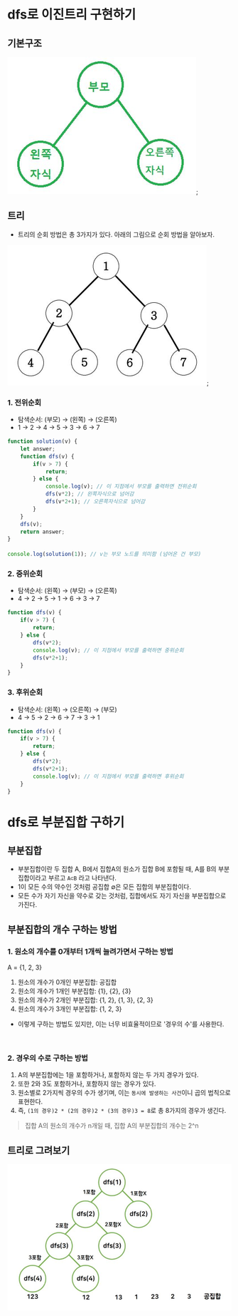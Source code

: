# dfs로 이진트리 구현하기
## 기본구조
![기본구조](./img/binarytree_1.JPG);

## 트리
- 트리의 순회 방법은 총 3가지가 있다. 아래의 그림으로 순회 방법을 알아보자.

![기본구조](./img/binarytree_2.JPG);

### 1. 전위순회
- 탐색순서: (부모) → (왼쪽) → (오른쪽)
- 1 → 2 → 4 → 5 → 3 → 6 → 7
```js
function solution(v) {
    let answer;
    function dfs(v) {
        if(v > 7) {
            return;
        } else {
            console.log(v); // 이 지점에서 부모를 출력하면 전위순회
            dfs(v*2); // 왼쪽자식으로 넘어감
            dfs(v*2+1); // 오른쪽자식으로 넘어감
        }
    }
    dfs(v);
    return answer;
}

console.log(solution(1)); // v는 부모 노드를 의미함 (넘어온 건 부모)

```

### 2. 중위순회
- 탐색순서: (왼쪽) → (부모) → (오른쪽)
- 4 → 2 → 5 → 1 → 6 → 3 → 7
```js
function dfs(v) {
    if(v > 7) {
        return;
    } else {
        dfs(v*2);
        console.log(v); // 이 지점에서 부모를 출력하면 중위순회
        dfs(v*2+1);
    }
}
```

### 3. 후위순회
- 탐색순서: (왼쪽) → (오른쪽) → (부모)
- 4 → 5 → 2 → 6 → 7 → 3 → 1
```js
function dfs(v) {
    if(v > 7) {
        return;
    } else {
        dfs(v*2);
        dfs(v*2+1);
        console.log(v); // 이 지점에서 부모를 출력하면 후위순회
    }
}
```

# dfs로 부분집합 구하기
## 부분집합
- 부분집합이란 두 집합 A, B에서 집합A의 원소가 집합 B에 포함될 때, A를 B의 부분집합이라고 부르고 `A⊂B` 라고 나타낸다.
- 1이 모든 수의 약수인 것처럼 공집합 ∅은 모든 집합의 부분집합이다. 
- 모든 수가 자기 자신을 약수로 갖는 것처럼, 집합에서도 자기 자신을 부분집합으로 가진다.

## 부분집합의 개수 구하는 방법
### 1. 원소의 개수를 0개부터 1개씩 늘려가면서 구하는 방법
A = {1, 2, 3}
1. 원소의 개수가 0개인 부분집합: 공집합
2. 원소의 개수가 1개인 부분집합: {1}, {2}, {3}
3. 원소의 개수가 2개인 부분집합: {1, 2}, {1, 3}, {2, 3}
4. 원소의 개수가 3개인 부분집합: {1, 2, 3}

- 이렇게 구하는 방법도 있지만, 이는 너무 비효율적이므로 '경우의 수'를 사용한다.

<br>

### 2. 경우의 수로 구하는 방법
1. A의 부분집합에는 1을 포함하거나, 포함하지 않는 두 가지 경우가 있다.
2. 또한 2와 3도 포함하거나, 포함하지 않는 경우가 있다.
3. 원소별로 2가지씩 경우의 수가 생기며, 이는 `동시에 발생하는 사건`이니 곱의 법칙으로 표현한다.
4. 즉, `(1의 경우)2 * (2의 경우)2 * (3의 경우)3 = 8`로 총 8가지의 경우가 생긴다.

> 집합 A의 원소의 개수가 n개일 때, 집합 A의 부분집합의 개수는 2^n

## 트리로 그려보기
![이미지](./img/dfs_1.JPG)